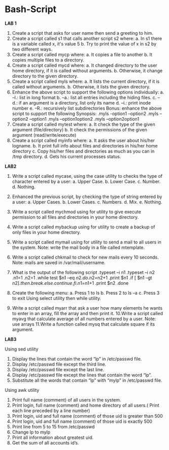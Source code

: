 # Bash-Script
**LAB 1**
1. Create a script that asks for user name then send a greeting to him.
2. Create a script called s1 that calls another script s2 where:
a. In s1 there is a variable called x, it's value 5
b. Try to print the value of x in s2 by two different ways.
3. Create a script called mycp where:
a. It copies a file to another
b. It copies multiple files to a directory.
4. Create a script called mycd where:
a. It changed directory to the user home directory, if it is called without arguments.
b. Otherwise, it change directory to the given directory.
5. Create a script called myls where:
a. It lists the current directory, if it is called without arguments.
b. Otherwise, it lists the given directory.
6. Enhance the above script to support the following options individually:
a. –l.: list in long format
b. –a.: list all entries including the hiding files.
c. –d.: if an argument is a directory, list only its name
d. –i.: print inode number
e. –R.: recursively list subdirectories
Bonus: enhance the above script to support the following Synopsis:
.myls -option1 –option2
.myls –option2 –option1
.myls –option1option2
.myls –option2option1
7. Create a script called mytest where:
a. It check the type of the given argument (file/directory)
b. It check the permissions of the given argument (read/write/execute)
8. Create a script called myinfo where:
a. It asks the user about his/her logname.
b. It print full info about files and directories in his/her home directory
c. Copy his/her files and directories as much as you can in /tmp directory.
d. Gets his current processes status.


**LAB2**
1. Write a script called mycase, using the case utility to checks the type of character
entered by a user:
a. Upper Case.
b. Lower Case.
c. Number.
d. Nothing.
2. Enhanced the previous script, by checking the type of string entered by a user:
a. Upper Cases.
b. Lower Cases.
c. Numbers.
d. Mix.
e. Nothing.
3. Write a script called mychmod using for utility to give execute permission to all files and
directories in your home directory.
4. Write a script called mybackup using for utility to create a backup of only files in your
home directory.
5. Write a script called mymail using for utility to send a mail to all users in the system.
Note: write the mail body in a file called mtemplate.
6. Write a script called chkmail to check for new mails every 10 seconds. Note: mails are
saved in /var/mail/username.

7. What is the output of the following script
.typeset –i n1
.typeset –i n2
.n1=1
.n2=1
.while test $n1 –eq $n2
.do
.n2=$n2+1
.print $n1
.if [ $n1 –gt $n2 ]
.then
.break
.else
.continue
.fi
.n1=$n1+1
.print $n2
.done
8. Create the following menu:
a. Press 1 to ls
b. Press 2 to ls –a
c. Press 3 to exit
Using select utility then while utility.
9. Write a script called myarr that ask a user how many elements he wants to enter in an
array, fill the array and then print it.
10.Write a script called myavg that calculate average of all numbers entered by a user.
Note: use arrays
11.Write a function called mysq that calculate square if its argument.

**LAB3**

Using sed utility
1. Display the lines that contain the word “lp” in /etc/passwd file.
2. Display /etc/passwd file except the third line.
3. Display /etc/passwd file except the last line.
4. Display /etc/passwd file except the lines that contain the word “lp”.
5. Substitute all the words that contain “lp” with “mylp” in /etc/passwd file.

Using awk utility
1. Print full name (comment) of all users in the system.
2. Print login, full name (comment) and home directory of all users.( Print each line preceded
by a line number)
3. Print login, uid and full name (comment) of those uid is greater than 500
4. Print login, uid and full name (comment) of those uid is exactly 500
5. Print line from 5 to 15 from /etc/passwd
6. Change lp to mylp
7. Print all information about greatest uid.
8. Get the sum of all accounts id’s.
